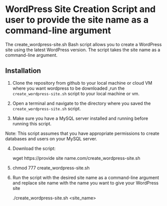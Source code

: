 # WordPress Site Creation Script and user to provide the site name as a command-line argument

The create_wordpress-site.sh Bash script allows you to create a WordPress site using the latest WordPress version. The script takes the site name as a command-line argument.


## Installation

1. Clone the repository from github to your local machine or cloud VM where you want wordpress to be downloaded ,run the `create_wordpress-site.sh` script to your local machine or vm.

2. Open a terminal and navigate to the directory where you saved the `create_wordpress-site.sh` script.

3. Make sure you have a MySQL server installed and running before running this script.

Note: This script assumes that you have appropriate permissions to create databases and users on your MySQL server.

4. Download the script:
   
   wget https://provide site name.com/create_wordpress-site.sh

5. chmod 777 create_wordpress-site.sh

6. Run the script with the desired site name as a command-line argument and replace site name with the name you want to give your WordPress site

   ./create_wordpress-site.sh <site_name>